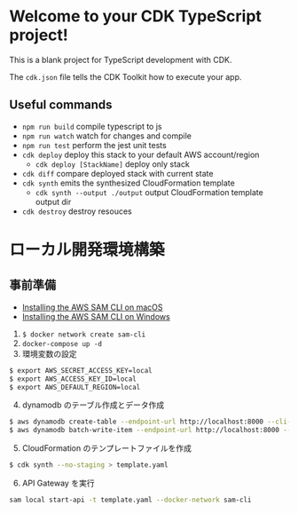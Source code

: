 # Welcome to your CDK TypeScript project!

This is a blank project for TypeScript development with CDK.

The `cdk.json` file tells the CDK Toolkit how to execute your app.

## Useful commands

- `npm run build` compile typescript to js
- `npm run watch` watch for changes and compile
- `npm run test` perform the jest unit tests
- `cdk deploy` deploy this stack to your default AWS account/region
  - `cdk deploy [StackName]` deploy only stack
- `cdk diff` compare deployed stack with current state
- `cdk synth` emits the synthesized CloudFormation template
  - `cdk synth --output ./output` output CloudFormation template output dir
- `cdk destroy` destroy resouces

# ローカル開発環境構築

## 事前準備

- [Installing the AWS SAM CLI on macOS](https://docs.aws.amazon.com/serverless-application-model/latest/developerguide/serverless-sam-cli-install-mac.html)
- [Installing the AWS SAM CLI on Windows](https://docs.aws.amazon.com/serverless-application-model/latest/developerguide/serverless-sam-cli-install-windows.html)

1. `$ docker network create sam-cli`
2. `docker-compose up -d`
3. 環境変数の設定

```bash
$ export AWS_SECRET_ACCESS_KEY=local
$ export AWS_ACCESS_KEY_ID=local
$ export AWS_DEFAULT_REGION=local
```

4. dynamodb のテーブル作成とデータ作成

```bash
$ aws dynamodb create-table --endpoint-url http://localhost:8000 --cli-input-json file://dynamodb/samples.json
$ aws dynamodb batch-write-item --endpoint-url http://localhost:8000 --request-items file://dynamodb/samples_data.json
```

5. CloudFormation のテンプレートファイルを作成

```bash
$ cdk synth --no-staging > template.yaml
```

6. API Gateway を実行

```bash
sam local start-api -t template.yaml --docker-network sam-cli
```
